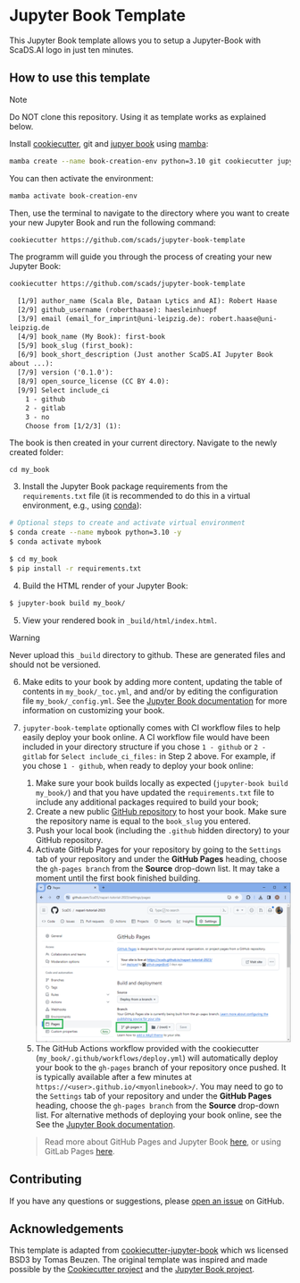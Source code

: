# Jupyter Book Template

This Jupyter Book template allows you to setup a Jupyter-Book with ScaDS.AI logo in just ten minutes.

## How to use this template 

> [!NOTE]
> Do NOT clone this repository. Using it as template works as explained below.

Install [cookiecutter](https://cookiecutter.readthedocs.io/en/stable/), git and [jupyer book](https://jupyterbook.org/en/stable/intro.html) using [mamba]():

```bash
mamba create --name book-creation-env python=3.10 git cookiecutter jupyter-book
```

You can then activate the environment:
```bash
mamba activate book-creation-env
```

Then, use the terminal to navigate to the directory where you want to create your new Jupyter Book and run the following command:

```bash
cookiecutter https://github.com/scads/jupyter-book-template
```

The programm will guide you through the process of creating your new Jupyter Book:

```bash
cookiecutter https://github.com/scads/jupyter-book-template
```

```
  [1/9] author_name (Scala Ble, Dataan Lytics and AI): Robert Haase
  [2/9] github_username (roberthaase): haesleinhuepf
  [3/9] email (email_for_imprint@uni-leipzig.de): robert.haase@uni-leipzig.de
  [4/9] book_name (My Book): first-book
  [5/9] book_slug (first_book):
  [6/9] book_short_description (Just another ScaDS.AI Jupyter Book about ...):
  [7/9] version ('0.1.0'):
  [8/9] open_source_license (CC BY 4.0):
  [9/9] Select include_ci
    1 - github
    2 - gitlab
    3 - no
    Choose from [1/2/3] (1):
```

The book is then created in your current directory. Navigate to the newly created folder:
```commandline
cd my_book
```

3. Install the Jupyter Book package requirements from the `requirements.txt` file (it is recommended to do this in a virtual environment, e.g., using [conda](https://docs.conda.io/en/latest/)):

```bash
# Optional steps to create and activate virtual environment
$ conda create --name mybook python=3.10 -y
$ conda activate mybook
```

```bash
$ cd my_book
$ pip install -r requirements.txt
```

4. Build the HTML render of your Jupyter Book:

```bash
$ jupyter-book build my_book/
```

5. View your rendered book in `_build/html/index.html`.

> [!WARNING]
> Never upload this `_build` directory to github. These are generated files and should not be versioned.

6. Make edits to your book by adding more content, updating the table of contents in `my_book/_toc.yml`, and and/or by editing the configuration file `my_book/_config.yml`. See the [Jupyter Book documentation](https://jupyterbook.org/intro.html) for more information on customizing your book.

7. `jupyter-book-template` optionally comes with CI workflow files to help easily deploy your book online. A CI workflow file would have been included in your directory structure if you chose `1 - github` or `2 - gitlab` for `Select include_ci_files:` in Step 2 above. For example, if you chose `1 - github`, when ready to deploy your book online:
   1. Make sure your book builds locally as expected (`jupyter-book build my_book/`) and that you have updated the `requirements.txt` file to include any additional packages required to build your book;
   2. Create a new public [GitHub repository](https://github.com/new) to host your book. Make sure the repository name is equal to the `book_slug` you entered. 
   3. Push your local book (including the `.github` hidden directory) to your GitHub repository.
   4. Activate GitHub Pages for your repository by going to the `Settings` tab of your repository and under the **GitHub Pages** heading, choose the `gh-pages branch` from the **Source** drop-down list. It may take a moment until the first book finished building.
      ![img.png](docs/images/gh-pages.png)
   5. The GitHub Actions workflow provided with the cookiecutter (`my_book/.github/workflows/deploy.yml`) will automatically deploy your book to the `gh-pages` branch of your repository once pushed. It is typically available after a few minutes at `https://<user>.github.io/<myonlinebook>/`. You may need to go to the `Settings` tab of your repository and under the **GitHub Pages** heading, choose the `gh-pages branch` from the **Source** drop-down list. For alternative methods of deploying your book online, see the See the [Jupyter Book documentation](https://jupyterbook.org/intro.html).

   > Read more about GitHub Pages and Jupyter Book [here](https://jupyterbook.org/publish/gh-pages.html#automatically-host-your-book-with-github-actions), or using GitLab Pages [here](https://docs.gitlab.com/ee/user/project/pages/getting_started/pages_from_scratch.html).

## Contributing

If you have any questions or suggestions, please [open an issue](https://github.com/scads/jupyter-book-template/issues/new) on GitHub.

## Acknowledgements

This template is adapted from [cookiecutter-jupyter-book](https://github.com/executablebooks/cookiecutter-jupyter-book) which ws licensed BSD3 by Tomas Beuzen.
The original template was inspired and made possible by the [Cookiecutter project](https://github.com/cookiecutter/cookiecutter) and the [Jupyter Book project](https://github.com/executablebooks/jupyter-book).
